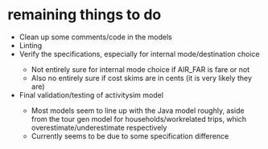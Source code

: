 # remaining things to do

<ul>
    <li>Clean up some comments/code in the models</li>
    <li>Linting</li>
    <li>Verify the specifications, especially for internal mode/destination choice</li>
    <ul>
        <li>Not entirely sure for internal mode choice if AIR_FAR is fare or not</li>
        <li>Also no entirely sure if cost skims are in cents (it is very likely they are)</li>
    </ul>
    <li>Final validation/testing of activitysim model</li>
    <ul>
        <li>Most models seem to line up with the Java model roughly, aside from the tour gen model for households/workrelated trips, which overestimate/underestimate respectively</li>
        <li>Currently seems to be due to some specification difference</li>
</ul>